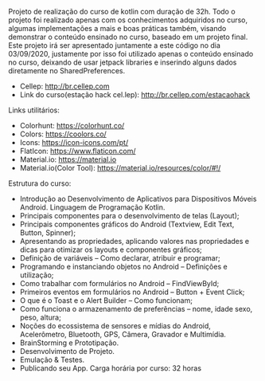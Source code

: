 Projeto de realização do curso de kotlin com duração de 32h. Todo o projeto foi realizado apenas com os conhecimentos adquiridos no curso, algumas implementações a mais e boas práticas também, visando demonstrar o conteúdo ensinado no curso, baseado em um projeto final. Este projeto irá ser apresentado juntamente a este código no dia 03/09/2020, justamente por isso foi utilizado apenas o conteúdo ensinado no curso, deixando de usar jetpack libraries e inserindo alguns dados diretamente no SharedPreferences.

- Cellep: http://br.cellep.com
- Link do curso(estação hack cel.lep): http://br.cellep.com/estacaohack 

Links utilitários:

- Colorhunt: https://colorhunt.co/
- Colors: https://coolors.co/
- Icons: https://icon-icons.com/pt/
- FlatIcon: https://www.flaticon.com/
- Material.io: https://material.io
- Material.io(Color Tool): https://material.io/resources/color/#!/ 


Estrutura do curso:

- Introdução ao Desenvolvimento de Aplicativos para Dispositivos Móveis Android.
Linguagem de Programação Kotlin.
- Principais componentes para o desenvolvimento de telas (Layout);
- Principais componentes gráficos do Android (Textview, Edit Text, Button, Spinner);
- Apresentando as propriedades, aplicando valores nas propriedades e dicas para otimizar os layouts e componentes gráficos;
- Definição de variáveis – Como declarar, atribuir e programar;
- Programando e instanciando objetos no Android – Definições e utilização;
- Como trabalhar com formulários no Android – FindViewById;
- Primeiros eventos em formulários no Android – Button + Event Click;
- O que é o Toast e o Alert Builder – Como funcionam;
- Como funciona o armazenamento de preferências – nome, idade sexo, peso, altura;
- Noções do ecossistema de sensores e mídias do Android, Acelerômetro, Bluetooth, GPS, Câmera, Gravador e Multimídia.
- BrainStorming e Prototipação.
- Desenvolvimento de Projeto.
- Emulação & Testes.
- Publicando seu App.
Carga horária por curso: 32 horas

